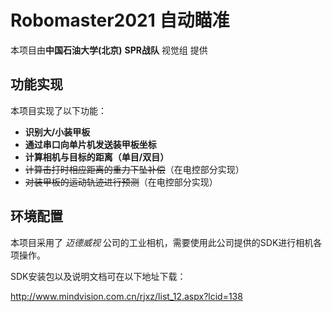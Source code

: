 # Robomaster2021 自动瞄准
本项目由**中国石油大学(北京)** **SPR战队** 视觉组 提供
## 功能实现
本项目实现了以下功能：
+ **识别大/小装甲板**
+ **通过串口向单片机发送装甲板坐标**
+ **计算相机与目标的距离（单目/双目）**
+ ~~计算击打时相应距离的重力下坠补偿~~（在电控部分实现）
+ ~~对装甲板的运动轨迹进行预测~~（在电控部分实现）


## 环境配置
本项目采用了 *迈德威视* 公司的工业相机，需要使用此公司提供的SDK进行相机各项操作。

SDK安装包以及说明文档可在以下地址下载：

http://www.mindvision.com.cn/rjxz/list_12.aspx?lcid=138
